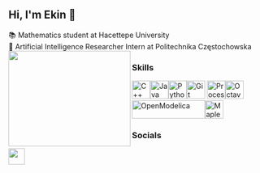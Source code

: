 ## Hi, I'm Ekin 🌟 
📚 Mathematics student at Hacettepe University<br>
🚀 Artificial Intelligence Researcher Intern at Politechnika Częstochowska<br>
<a><img align="left" width="240" height="189" src="https://media.giphy.com/media/99uFAJTaynOdsbin4E/giphy.gif"></a>

### Skills 
<p align="left">
<a href="https://docs.microsoft.com/en-us/cpp/?view=msvc-170" target="_blank" rel="noreferrer"><img src="https://raw.githubusercontent.com/danielcranney/readme-generator/main/public/icons/skills/cplusplus-colored.svg" width="36" height="36" alt="C++" /></a><a href="https://www.oracle.com/java/" target="_blank" rel="noreferrer"><img src="https://raw.githubusercontent.com/danielcranney/readme-generator/main/public/icons/skills/java-colored.svg" width="36" height="36" alt="Java" /></a><a href="https://www.python.org/" target="_blank" rel="noreferrer"><img src="https://raw.githubusercontent.com/danielcranney/readme-generator/main/public/icons/skills/python-colored.svg" width="36" height="36" alt="Python" /></a><a href="https://git-scm.com/" target="_blank" rel="noreferrer"><img src="https://raw.githubusercontent.com/danielcranney/readme-generator/main/public/icons/skills/git-colored.svg" width="36" height="36" alt="Git" /></a>
<a href="https://processing.org/" target="_blank" rel="noreferrer"><img src="https://upload.wikimedia.org/wikipedia/commons/c/cb/Processing_2021_logo.svg" width="36" height="36" alt="Processing" /></a><a href="https://octave.org/" target="_blank" rel="noreferrer"><img src="https://octave.org/img/octave-logo.svg" width="36" height="36" alt="Octave" /></a><a href="https://openmodelica.org/" target="_blank" rel="noreferrer"><img src="https://openmodelica.org/images/logo-glow.svg" width="144" height="36" alt="OpenModelica" /></a><a href="https://www.maplesoft.com/" target="_blank" rel="noreferrer"><img src="https://www.maplesoft.com/images2018/NavIcons/Maple.png" width="36" height="36" alt="Maple" /></a>
</p>

### Socials                  
<p align="left">
<a href="https://www.linkedin.com/in/%C5%9Fenel-ekin-%C3%B6zekin-265730234/" target="_blank" rel="noreferrer">
<picture>
<source media="(prefers-color-scheme: dark)" srcset="undefined" />
<source media="(prefers-color-scheme: light)" srcset="https://raw.githubusercontent.com/danielcranney/readme-generator/main/public/icons/socials/linkedin.svg" />
<img src="https://raw.githubusercontent.com/danielcranney/readme-generator/main/public/icons/socials/linkedin.svg" width="32" height="32" />
</picture>
</a></p>
